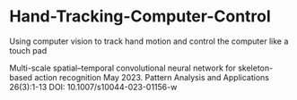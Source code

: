 # Hand-Tracking-Computer-Control
Using computer vision to track hand motion and control the computer like a touch pad

Multi-scale spatial–temporal convolutional neural network for skeleton-based action recognition 
May 2023. Pattern Analysis and Applications 26(3):1-13
DOI: 10.1007/s10044-023-01156-w
